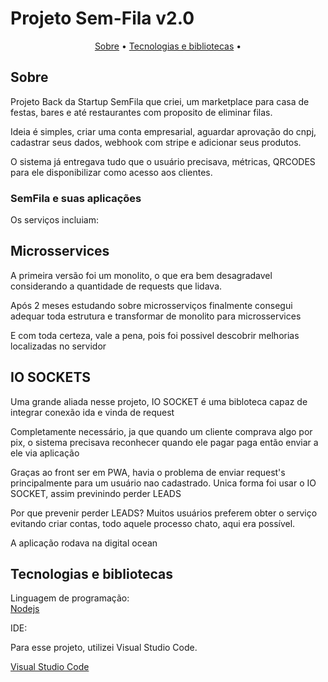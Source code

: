 
<h1>Projeto Sem-Fila v2.0</h1>

<p align = center> 
<a href = '#description'>Sobre</a> •
<a href = '#tecnologies'>Tecnologias e bibliotecas</a> •

</p>


<h2 id = 'description'> Sobre</h2>


Projeto Back da Startup SemFila que criei, um marketplace para casa de festas, bares e até restaurantes com proposito de eliminar filas.<br>

Ideia é simples, criar uma conta empresarial, aguardar aprovação do cnpj, cadastrar seus dados, webhook com stripe e adicionar seus produtos. <br>

O sistema já entregava tudo que o usuário precisava, métricas, QRCODES para ele disponibilizar como acesso aos clientes. <br>





<h3 > SemFila e suas aplicações </h3>

Os serviços incluiam:


<h2 id = 'description'> Microsservices</h2>

A primeira versão foi um monolito, o que era bem desagradavel considerando a quantidade de requests que lidava.<br>

Após 2 meses estudando sobre microsserviços finalmente consegui adequar toda estrutura e transformar de monolito para microsservices<br>

E com toda certeza, vale a pena, pois foi possivel descobrir melhorias localizadas no servidor<br>

<h2 id = 'description'> IO SOCKETS</h2>

Uma grande aliada nesse projeto, IO SOCKET é uma bibloteca capaz de integrar conexão ida e vinda de request<br>

Completamente necessário, ja que quando um cliente comprava algo por pix, o sistema precisava reconhecer quando ele pagar paga então enviar a ele via aplicação<br>

Graças ao front ser em PWA, havia o problema de enviar request's principalmente para um usuário nao cadastrado. Unica forma foi usar o IO SOCKET, assim previnindo perder LEADS<br>

Por que prevenir perder LEADS? Muitos usuários preferem obter o serviço evitando criar contas, todo aquele processo chato, aqui era possível.<br>

A aplicação rodava na digital ocean<br>




<h2 id = 'tecnologies'> Tecnologias e bibliotecas </h2>
<p>Linguagem de programação:<br>
<a href='https://nodejs.org/en'>Nodejs</a> <br>



 IDE:<br>

Para esse projeto, utilizei Visual Studio Code.<br>

<a href='https://code.visualstudio.com/'>Visual Studio Code</a>







